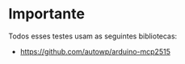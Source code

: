 # Importante

Todos esses testes usam as seguintes bibliotecas:
- https://github.com/autowp/arduino-mcp2515